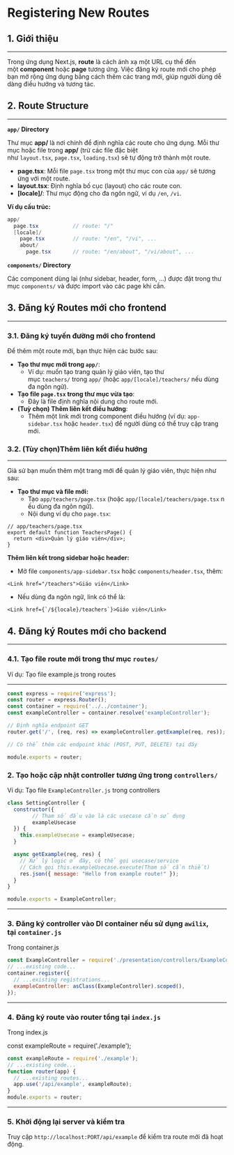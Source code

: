 # Registering New Routes

## **1. Giới thiệu**

---

Trong ứng dụng Next.js, **route** là cách ánh xạ một URL cụ thể đến một **component** hoặc **page** tương ứng. Việc đăng ký route mới cho phép bạn mở rộng ứng dụng bằng cách thêm các trang mới, giúp người dùng dễ dàng điều hướng và tương tác.

## **2. Route Structure**

---

**`app/` Directory**

Thư mục **app/** là nơi chính để định nghĩa các route cho ứng dụng. Mỗi thư mục hoặc file trong **app/** (trừ các file đặc biệt như `layout.tsx`, `page.tsx`, `loading.tsx`) sẽ tự động trở thành một route.

- **page.tsx**: Mỗi file `page.tsx` trong một thư mục con của `app/` sẽ tương ứng với một route.
- **layout.tsx**: Định nghĩa bố cục (layout) cho các route con.
- **[locale]/**: Thư mục động cho đa ngôn ngữ, ví dụ `/en`, `/vi`.

**Ví dụ cấu trúc:**

```csharp
app/
  page.tsx           // route: "/"
  [locale]/
    page.tsx         // route: "/en", "/vi", ...
    about/
      page.tsx       // route: "/en/about", "/vi/about", ...
```

**`components/` Directory**

Các component dùng lại (như sidebar, header, form, ...) được đặt trong thư mục `components/` và được import vào các page khi cần.

## **3. Đăng ký Routes mới cho frontend**

---

### **3.1. Đăng ký tuyến đường mới cho frontend**

Để thêm một route mới, bạn thực hiện các bước sau:

- **Tạo thư mục mới trong `app/`**:
    - Ví dụ: muốn tạo trang quản lý giáo viên, tạo thư mục `teachers/` trong `app/` (hoặc `app/[locale]/teachers/` nếu dùng đa ngôn ngữ).
- **Tạo file `page.tsx` trong thư mục vừa tạo**:
    - Đây là file định nghĩa nội dung cho route mới.
- **(Tuỳ chọn) Thêm liên kết điều hướng**:
    - Thêm một link mới trong component điều hướng (ví dụ: `app-sidebar.tsx` hoặc `header.tsx`) để người dùng có thể truy cập trang mới.

### **3.2. (Tùy chọn)Thêm liên kết điều hướng**

---

Giả sử bạn muốn thêm một trang mới để quản lý giáo viên, thực hiện như sau:

- **Tạo thư mục và file mới:**
    - Tạo `app/teachers/page.tsx` (hoặc `app/[locale]/teachers/page.tsx` nếu dùng đa ngôn ngữ).
    - Nội dung ví dụ cho `page.tsx`:

```tsx
// app/teachers/page.tsx
export default function TeachersPage() {
  return <div>Quản lý giáo viên</div>;
}
```

**Thêm liên kết trong sidebar hoặc header:**

- Mở file `components/app-sidebar.tsx` hoặc `components/header.tsx`, thêm:

```tsx
<Link href="/teachers">Giáo viên</Link>
```

- Nếu dùng đa ngôn ngữ, link có thể là:

```tsx
<Link href={`/${locale}/teachers`}>Giáo viên</Link>
```

## **4. Đăng ký Routes mới cho backend**

---

### 4.1. **Tạo file route mới trong thư mục `routes/`**

Ví dụ: Tạo file example.js trong routes

---

```jsx
const express = require('express');
const router = express.Router();
const container = require('../../container');
const exampleController = container.resolve('exampleController');

// Định nghĩa endpoint GET
router.get('/', (req, res) => exampleController.getExample(req, res));

// Có thể thêm các endpoint khác (POST, PUT, DELETE) tại đây

module.exports = router;
```

### 2. **Tạo hoặc cập nhật controller tương ứng trong `controllers/`**

Ví dụ: Tạo file `ExampleController.js` trong controllers

```jsx
class SettingController {
  constructor({
		// Tham số đầu vào là các usecase cần sử dụng
		exampleUsecase
  }) {
    this.exampleUsecase = exampleUsecase;
  }

  async getExample(req, res) {
    // Xử lý logic ở đây, có thể gọi usecase/service
    // Cách gọi this.exampleUsecase.execute(Tham số cần thiết)
    res.json({ message: "Hello from example route!" });
  }
}

module.exports = ExampleController;
```

---

### 3. **Đăng ký controller vào DI container nếu sử dụng `awilix`, tại `container.js`**

Trong container.js

```jsx
const ExampleController = require('./presentation/controllers/ExampleController');
// ...existing code...
container.register({
  // ...existing registrations...
  exampleController: asClass(ExampleController).scoped(),
});
```

---

### 4. **Đăng ký route vào router tổng tại `index.js`**

Trong index.js

const exampleRoute = require('./example');

```jsx
const exampleRoute = require('./example');
// ...existing code...
function router(app) {
  // ...existing routes...
  app.use('/api/example', exampleRoute);
}
module.exports = router;
```

---

### 5. **Khởi động lại server và kiểm tra**

Truy cập `http://localhost:PORT/api/example` để kiểm tra route mới đã hoạt động.